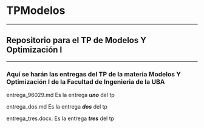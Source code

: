 # TPModelos
-------

## Repositorio para el TP de Modelos Y Optimización I
------------------------

### Aquí se harán las entregas del TP de la materia Modelos Y Optimización I de la Facultad de Ingenieria de la UBA

entrega_96029.md Es la entrega ***uno*** del tp

entrega_dos.md Es la entrega ***dos*** del tp

entrega_tres.docx. Es la entrega ***tres*** del tp
